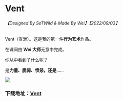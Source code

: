 # Vent

###### 【Designed By SoTWild & Made By Wei】【2022/09/03】

Vent（宣泄）。这是我的第一件**行为艺术**作品。

在课间由 **Wei 大师**无意中完成。

你从中看到了什么呢？

是**力量、脆弱、愤怒，还是**……

![](https://i2.imgu.cc/images/2022/09/04/CXVGH.jpg)



### 下载地址：<a href = "https://i2.imgu.cc/images/2022/09/04/CXVGH.jpg" download>Vent</a>